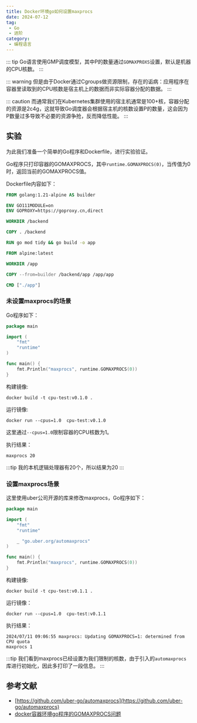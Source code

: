```yaml
---
title: Docker环境go如何设置maxprocs
date: 2024-07-12
tag:
 - Go
 - 进阶
category:
 - 编程语言
---
```


<!-- more -->

::: tip
Go语言使用GMP调度模型，其中P的数量通过`GOMAXPROXS`设置，默认是机器的CPU核数。
:::

::: warning
但是由于Docker通过Cgroups做资源限制，存在的诟病：应用程序在容器里读取到的CPU核数是宿主机上的数据而非实际容器分配的数据。
:::

::: caution
而通常我们在Kubernetes集群使用的宿主机通常是100+核，容器分配的资源是2c4g，这就导致Go调度器会根据宿主机的核数设置P的数量，这会因为P数量过多导致不必要的资源争抢，反而降低性能。
:::

## 实验

为此我们准备一个简单的Go程序和Dockerfile，进行实验验证。

Go程序只打印容器的GOMAXPROCS，其中`runtime.GOMAXPROCS(0)`，当传值为0时，返回当前的GOMAXPROCS值。

Dockerfile内容如下：

```dockerfile
FROM golang:1.21-alpine AS builder

ENV GO111MODULE=on
ENV GOPROXY=https://goproxy.cn,direct

WORKDIR /backend

COPY . /backend

RUN go mod tidy && go build -o app

FROM alpine:latest

WORKDIR /app

COPY --from=builder /backend/app /app/app

CMD ["./app"]
```

### 未设置maxprocs的场景

Go程序如下：

```go
package main

import (
	"fmt"
	"runtime"
)

func main() {
	fmt.Println("maxprocs", runtime.GOMAXPROCS(0))
}
```

构建镜像:

```shell
docker build -t cpu-test:v0.1.0 .
```

运行镜像:

```shell
docker run --cpus=1.0  cpu-test:v0.1.0
```

这里通过`--cpus=1.0`限制容器的CPU核数为1。

执行结果：

```text
maxprocs 20
```

:::tip
我的本机逻辑处理器有20个，所以结果为20
:::

### 设置maxprocs场景

这里使用uber公司开源的库来修改maxprocs，Go程序如下：

```go
package main

import (
	"fmt"
	"runtime"

	_ "go.uber.org/automaxprocs"
)

func main() {
	fmt.Println("maxprocs", runtime.GOMAXPROCS(0))
}
```

构建镜像:

```shell
docker build -t cpu-test:v0.1.1 .
```

运行镜像：

```shell
docker run --cpus=1.0  cpu-test:v0.1.1
```

执行结果：

```text
2024/07/11 09:06:55 maxprocs: Updating GOMAXPROCS=1: determined from CPU quota
maxprocs 1
```

:::tip
我们看到maxprocs已经设置为我们限制的核数，由于引入的`automaxprocs`库进行初始化，因此多打印了一段信息。
:::

## 参考文献

- [https://github.com/uber-go/automaxprocs](https://github.com/uber-go/automaxprocs)
- [docker容器环境go程序的GOMAXPROCS问题](https://blog.csdn.net/NUCEMLS/article/details/132528994)
